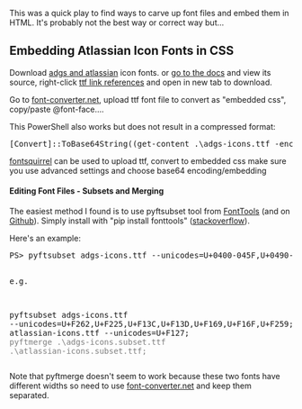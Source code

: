 This was a quick play to find ways to carve up font files and embed them in HTML. It's probably not the best way or correct way but...

<h2>Embedding Atlassian Icon Fonts in CSS</h2>

<p>Download <a href="https://bitbucket.org/atlassian/aui/src/master/packages/iconfont/dist/fonts/">adgs and atlassian</a> icon fonts.
or <a href="https://docs.atlassian.com/aui/8.5.1/docs/icons.html">go to the docs</a> and view its source,
right-click <a href="https://docs.atlassian.com/aui/8.5.1/fonts/adgs-icons.ttf">ttf link references</a> and open in new tab to download.</p>

<p>Go to <a href="https://font-converter.net/en/css-embedded-font-base64">font-converter.net</a>, 
upload ttf font file to convert as "embedded css", copy/paste @font-face....</p>

<p>This PowerShell also works but does not result in a compressed format:</p>
<pre>
[Convert]::ToBase64String((get-content .\adgs-icons.ttf -encoding byte)) | Out-File adgs-icons.txt
</pre>

<p><a href="https://www.fontsquirrel.com/tools/webfont-generator">fontsquirrel</a>
can be used to upload ttf, convert to embedded css make sure you use advanced settings and choose base64 encoding/embedding</p>

<h4>Editing Font Files - Subsets and Merging</h4>

<p>The easiest method I found is to use pyftsubset tool from
<a href="https://pypi.python.org/pypi/FontTools">FontTools</a>
(and on <a href="https://github.com/fonttools/fonttools">Github</a>). 
Simply install with "pip install fonttools" 
(<a href="https://stackoverflow.com/questions/12976424/how-to-remove-characters-from-a-font-file">stackoverflow</a>).</p>

<p>Here's an example:</p>
<pre>
PS> pyftsubset adgs-icons.ttf --unicodes=U+0400-045F,U+0490-0491,U+04B0-04B1,U+2116
   
e.g.

pyftsubset adgs-icons.ttf --unicodes=U+F262,U+F225,U+F13C,U+F13D,U+F169,U+F16F,U+F259;
pyftsubset atlassian-icons.ttf --unicodes=U+F127;
<span style="color:gray">pyftmerge .\adgs-icons.subset.ttf .\atlassian-icons.subset.ttf;</span>
</pre>
<p>Note that pyftmerge doesn't seem to work because these two fonts have different widths so need to use
<a href="https://font-converter.net/en/css-embedded-font-base64">font-converter.net</a> and keep them separated.
</p>
